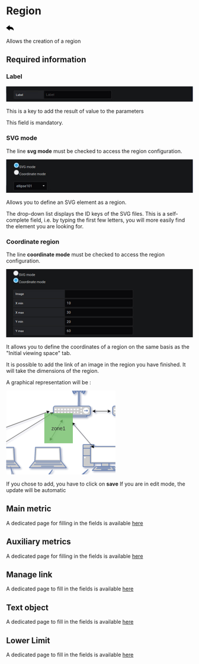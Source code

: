 # Region
[![](../../screenshots/other/Go-back.png)](coordinates.md)

Allows the creation of a region


## Required information



### Label 

![label](../../screenshots/editor/coordinates/screen-region/label.jpg)

This is a key to add the result of value to the parameters 

This field is mandatory.


### SVG mode

The line **svg mode** must be checked to access the region configuration.

![svg mode](../../screenshots/editor/coordinates/screen-region/coord-svg-mode.jpg)

Allows you to define an SVG element as a region.

The drop-down list displays the ID keys of the SVG files. This is a self-complete field, i.e. by typing the first few letters, you will more easily find the element you are looking for. 


### Coordinate region

The line **coordinate mode** must be checked to access the region configuration.

![coordinate mode](../../screenshots/editor/coordinates/screen-region/coord-coordinate-mode.jpg)


It allows you to define the coordinates of a region on the same basis as the "Initial viewing space" tab.

It is possible to add the link of an image in the region you have finished. It will take the dimensions of the region.

A graphical representation will be :

![coordinateZOne](../../screenshots/editor/coordinates/screen-region/zone1.png)


If you chose to add, you have to click on **save** If you are in edit mode, the update will be automatic



## Main metric

A dedicated page for filling in the fields is available [here](coordinates-main-metric.md)


## Auxiliary metrics

A dedicated page for filling in the fields is available [here](coordinates-auxiliary-metric.md)


## Manage link

A dedicated page to fill in the fields is available [here](coordinates-manage-link.md)



## Text object


A dedicated page to fill in the fields is available [here](coordinates-object-text.md)


## Lower Limit


A dedicated page to fill in the fields is available [here](coordinates-lower-limit.md)



